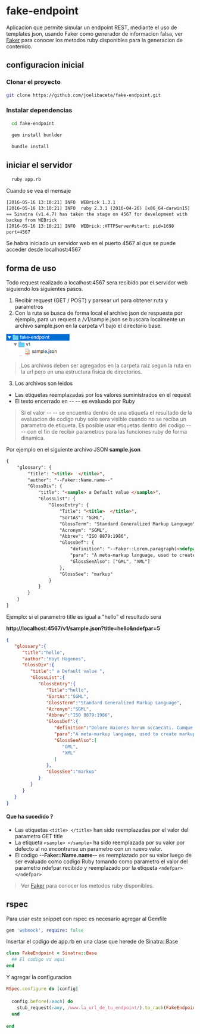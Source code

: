 # fake-endpoint
Aplicacion que permite simular un endpoint REST, mediante el uso de templates json, usando Faker como generador de informacion falsa, ver [Faker](https://github.com/stympy/faker) para conocer los metodos ruby disponibles para la generacion de contenido.


## configuracion inicial

### Clonar el proyecto

```bash
git clone https://github.com/joelibaceta/fake-endpoint.git
```

### Instalar dependencias

```bash
  cd fake-endpoint
```
```bash
  gem install bunlder
```
```bash
  bundle install
```
## iniciar el servidor

```bash
  ruby app.rb
```
Cuando se vea el mensaje 

```
[2016-05-16 13:10:21] INFO  WEBrick 1.3.1
[2016-05-16 13:10:21] INFO  ruby 2.3.1 (2016-04-26) [x86_64-darwin15]
== Sinatra (v1.4.7) has taken the stage on 4567 for development with backup from WEBrick
[2016-05-16 13:10:21] INFO  WEBrick::HTTPServer#start: pid=1698 port=4567
```

Se habra iniciado un servidor web en el puerto 4567 al que se puede acceder desde localhost:4567


## forma de uso 

Todo request realizado a localhost:4567 sera recibido por el servidor web siguiendo los siguientes pasos.

1. Recibir request (GET / POST) y parsear url para obtener ruta y parametros 
2. Con la ruta se busca de forma local el archivo json de respuesta por ejemplo, para un request a /v1/sample.json se buscara localmente un archivo sample.json en la carpeta v1 bajo el directorio base.

  ![GitHub Logo](/doc/json_dir.png) 

  > Los archivos deben ser agregados en la carpeta raiz segun la ruta en la url pero en una estructura fisica de directorios.

3. Los archivos son leidos
  - Las etiquetas reemplazadas por los valores suministrados en el request
  - El texto encerrado en -- -- es evaluado por Ruby
  

  > Si el valor -- -- se encuentra dentro de una etiqueta el resultado de la evaluacion de codigo ruby solo sera visible cuando no se reciba un parametro de etiqueta.
  > Es posible usar etiquetas dentro del codigo -- -- con el fin de recibir parametros para las funciones ruby de forma dinamica. 
  
  Por ejemplo en el siguiente archivo JSON  **sample.json**

  ```html
  {
      "glossary": {
          "title": "<title>  </title>",
          "author": "--Faker::Name.name--"
          "GlossDiv": {
              "title": "<sample> a Default value </sample>",
              "GlossList": {
                  "GlossEntry": {
                      "Title": "<title>  </title>",
                      "SortAs": "SGML",
                      "GlossTerm": "Standard Generalized Markup Language",
                      "Acronym": "SGML",
                      "Abbrev": "ISO 8879:1986",
                      "GlossDef": {
                          "definition": "--Faker::Lorem.paragraph(<ndefpar>2</ndefpar>)--"
                          "para": "A meta-markup language, used to create markup languages such as DocBook.",
                          "GlossSeeAlso": ["GML", "XML"]
                      },
                      "GlossSee": "markup"
                  }
              }
          }
      }
  }
  ```

 
  
  Ejemplo: si el parametro title es igual a "hello" el resultado sera

  **http://localhost:4567/v1/sample.json?title=hello&ndefpar=5**

  ```json
  {  
     "glossary":{  
        "title":"hello",
        "author":"Hoyt Hagenes",
        "GlossDiv":{  
           "title":" a Default value ",
           "GlossList":{  
              "GlossEntry":{  
                 "Title":"hello",
                 "SortAs":"SGML",
                 "GlossTerm":"Standard Generalized Markup Language",
                 "Acronym":"SGML",
                 "Abbrev":"ISO 8879:1986",
                 "GlossDef":{  
                    "definition":"Dolore maiores harum occaecati. Cumque consequatur dolor. Et doloribus et rerum. Soluta tempore voluptas quisquam explicabo deserunt enim architecto. Exercitationem aliquid doloremque est voluptates. Officiis totam sit sunt quis corrupti hic ea.",
                    "para":"A meta-markup language, used to create markup languages such as DocBook.",
                    "GlossSeeAlso":[  
                       "GML",
                       "XML"
                    ]
                 },
                 "GlossSee":"markup"
              }
           }
        }
     }
  }
  ```

#### Que ha sucedido ?

- Las etiquetas `<title> </title>` han sido reemplazadas por el valor del parametro GET title
- La etiqueta `<sample> </sample>` ha sido reemplazada por su valor por defecto al no encontrarse un parametro con un nuevo valor.
- El codigo **--Faker::Name.name--** es reemplazado por su valor luego de ser evaluado como codigo Ruby tomando como parametro el valor del parametro ndefpar recibido y reemplazado por la etiqueta `<ndefpar></ndefpar>`

> Ver [Faker](https://github.com/stympy/faker) para conocer los metodos ruby disponibles.

 
## rspec

Para usar este snippet con rspec es necesario agregar al Gemfile

```ruby
gem 'webmock', require: false
```

Insertar el codigo de app.rb en una clase que herede de Sinatra::Base

```ruby
class FakeEndpoint < Sinatra::Base
  ## El codigo va aqui
end
```
  
Y agregar la configuracion 

```ruby
RSpec.configure do |config| 

  config.before(:each) do
    stub_request(:any, /www.la_url_de_tu_endpoint/).to_rack(FakeEndpoint)
  end

end
```
